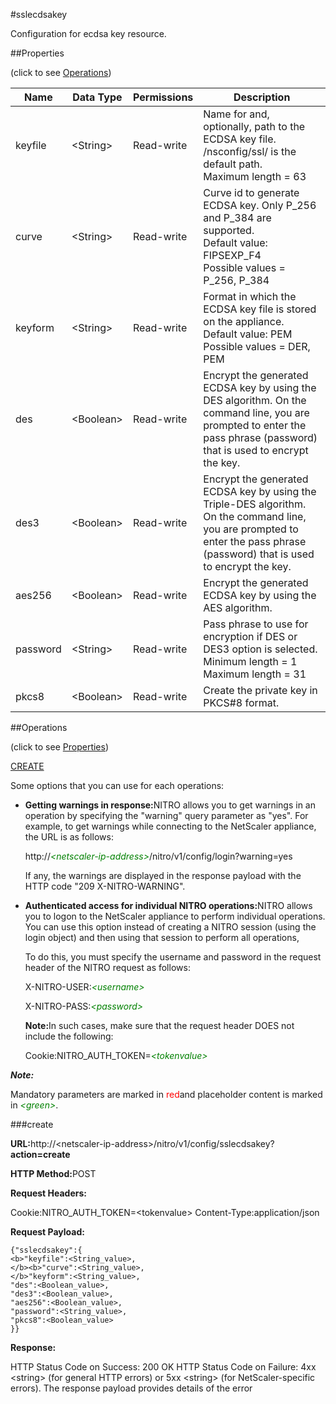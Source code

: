 #sslecdsakey

Configuration for ecdsa key resource.


##Properties 
<span>(click to see [Operations](#opera))</span>


<table><thead><tr><th>Name</th><th>Data Type</th><th>Permissions</th><th>Description</th></tr></thead><tbody><tr><td>keyfile</td><td>&lt;String></td><td>Read-write</td><td>Name for and, optionally, path to the ECDSA key file. /nsconfig/ssl/ is the default path.<br>Maximum length = 63</td></tr><tr><td>curve</td><td>&lt;String></td><td>Read-write</td><td>Curve id to generate ECDSA key. Only P_256 and P_384 are supported.<br>Default value: FIPSEXP_F4<br>Possible values = P_256, P_384</td></tr><tr><td>keyform</td><td>&lt;String></td><td>Read-write</td><td>Format in which the ECDSA key file is stored on the appliance.<br>Default value: PEM<br>Possible values = DER, PEM</td></tr><tr><td>des</td><td>&lt;Boolean></td><td>Read-write</td><td>Encrypt the generated ECDSA key by using the DES algorithm. On the command line, you are prompted to enter the pass phrase (password) that is used to encrypt the key.</td></tr><tr><td>des3</td><td>&lt;Boolean></td><td>Read-write</td><td>Encrypt the generated ECDSA key by using the Triple-DES algorithm. On the command line, you are prompted to enter the pass phrase (password) that is used to encrypt the key.</td></tr><tr><td>aes256</td><td>&lt;Boolean></td><td>Read-write</td><td>Encrypt the generated ECDSA key by using the AES algorithm.</td></tr><tr><td>password</td><td>&lt;String></td><td>Read-write</td><td>Pass phrase to use for encryption if DES or DES3 option is selected.<br>Minimum length = 1<br>Maximum length = 31</td></tr><tr><td>pkcs8</td><td>&lt;Boolean></td><td>Read-write</td><td>Create the private key in PKCS#8 format.</td></tr></tbody></table>
##Operations 
<span>(click to see [Properties](#prope))</span>


[CREATE](#c)


Some options that you can use for each operations:
<ul><li><p><b>Getting warnings in response:</b>NITRO allows you to get warnings in an operation by specifying the "warning" query parameter as "yes". For example, to get warnings while connecting to the NetScaler appliance, the URL is as follows:</p><p>http://<span style="color:green;font-style:italic;">&lt;netscaler-ip-address&gt;</span>/nitro/v1/config/login?warning=yes</p><p>If any, the warnings are displayed in the response payload with the HTTP code "209 X-NITRO-WARNING".</p></li><li><p><b>Authenticated access for individual NITRO operations:</b>NITRO allows you to logon to the NetScaler appliance to perform individual operations. You can use this option instead of creating a NITRO session (using the login object) and then using that session to perform all operations,</p><p>To do this, you must specify the username and password in the request header of the NITRO request as follows:</p><p>X-NITRO-USER:<span style="color:green;font-style:italic;">&lt;username&gt;</span></p><p>X-NITRO-PASS:<span style="color:green;font-style:italic;">&lt;password&gt;</span></p><p><b>Note:</b>In such cases, make sure that the request header DOES not include the following:</p><p>Cookie:NITRO_AUTH_TOKEN=<span style="color:green;font-style:italic;">&lt;tokenvalue&gt;</span></p></li></ul>



***Note:*** 
Mandatory parameters are marked in <span style="color:#FF0000;">red</span>and placeholder content is marked in <span style="color:green;font-style:italic">&lt;green&gt;</span>.

###create



<b>URL:</b>http://&lt;netscaler-ip-address&gt;/nitro/v1/config/sslecdsakey?<b>action=create</b>
<b>HTTP Method:</b>POST
<b>Request Headers:</b>

Cookie:NITRO_AUTH_TOKEN=&lt;tokenvalue&gt;Content-Type:application/json

<b>Request Payload: </b>```{"sslecdsakey":{<b>"keyfile":<String_value>,</b><b>"curve":<String_value>,</b>"keyform":<String_value>,"des":<Boolean_value>,"des3":<Boolean_value>,"aes256":<Boolean_value>,"password":<String_value>,"pkcs8":<Boolean_value>}}```
<b>Response:</b>
HTTP Status Code on Success: 200 OKHTTP Status Code on Failure: 4xx &lt;string&gt; (for general HTTP errors) or 5xx &lt;string&gt; (for NetScaler-specific errors). The response payload provides details of the error


